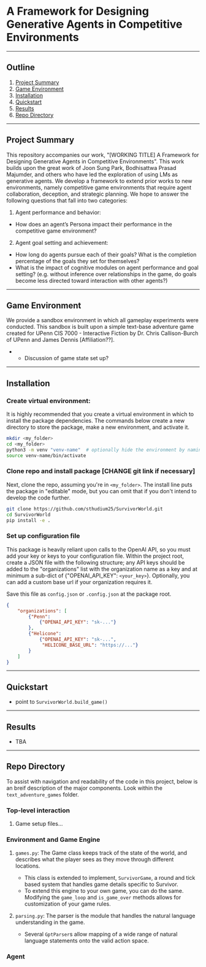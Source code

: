 # A Framework for Designing Generative Agents in Competitive Environments

------------
## Outline

1. [Project Summary](#project-summary)
2. [Game Environment](#game-environment)
3. [Installation](#installation)
4. [Quickstart](#quickstart)
5. [Results](#results)
6. [Repo Directory](#repo-directory)

-------------

## Project Summary

This repository accompanies our work, "[WORKING TITLE] A Framework for Designing Generative Agents in Competitive Environments". This work builds upon the great work of Joon Sung Park, Bodhisattwa Prasad Majumder, and others who have led the exploration of using LMs as generative agents. We develop a framework to extend prior works to new environments, namely competitive game environments that require agent collaboration, deception, and strategic planning. We hope to answer the following questions that fall into two categories: 

1. Agent performance and behavior:
  * How does an agent’s Persona impact their performance in the competitive game environment?

2. Agent goal setting and achievement:
  * How long do agents pursue each of their goals? What is the completion percentage of the goals they set for themselves?
  * What is the impact of cognitive modules on agent performance and goal setting? (e.g. without inference over relationships in the game, do goals become less directed toward interaction with other agents?)

-------------

## Game Environment

We provide a sandbox environment in which all gameplay experiments were conducted. This sandbox is built upon a simple text-base adventure game created for UPenn CIS 7000 - Interactive Fiction by Dr. Chris Callison-Burch of UPenn and James Dennis [Affiliation??].

- - Discussion of game state set up?

-------------

## Installation

### Create virtual environment: 

It is highly recommended that you create a virtual environment in which to install the package dependencies.
The commands below create a new directory to store the package, make a new environment, and activate it.

```bash
mkdir <my_folder>
cd <my_folder>
python3 -m venv "venv-name"  # optionally hide the environment by naming it ".venv-name"
source venv-name/bin/activate
```

### Clone repo and install package [CHANGE git link if necessary]

Next, clone the repo, assuming you're in `<my_folder>`. The install line puts the package in "editable" mode, but you can omit that if you don't intend to develop the code further.

```bash
git clone https://github.com/sthudium25/SurvivorWorld.git
cd SurvivorWorld
pip install -e .
```

### Set up configuration file

This package is heavily reliant upon calls to the OpenAI API, so you must add your key or keys to your configuration file. Within the project root, create a JSON file with the following structure; any API keys should be added to the "organizations" list with the organization name as a key and at minimum a sub-dict of {"OPENAI_API_KEY": `<your_key>`}. Optionally, you can add a custom base url if your organization requires it. 

Save this file as `config.json` or `.config.json` at the package root.

```json
{
    "organizations": [
        {"Penn":
            {"OPENAI_API_KEY": "sk-..."}
        },
        {"Helicone":
            {"OPENAI_API_KEY": "sk-...",
             "HELICONE_BASE_URL": "https://..."}
        }
    ]
}
```

-------------

## Quickstart

* point to `SurvivorWorld.build_game()`

-------------

## Results

* TBA

-------------

## Repo Directory

To assist with navigation and readability of the code in this project, below is an breif description of the major components. Look within the `text_adventure_games` folder.

### Top-level interaction 
1. Game setup files...

### Environment and Game Engine
1. `games.py`: The Game class keeps track of the state of the world, and describes what the player sees as they move through different locations.
   * This class is extended to implement, `SurvivorGame`, a round and tick based system that handles game details specific to Survivor.
   * To extend this engine to your own game, you can do the same. Modifying the `game_loop` and `is_game_over` methods allows for customization of your game rules.

2. `parsing.py`: The parser is the module that handles the natural language understanding in the game.
   * Several `GptParser`s allow mapping of a wide range of natural language statements onto the valid action space.

### Agent
